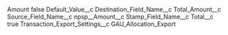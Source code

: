 <?xml version="1.0" encoding="UTF-8"?>
<CustomMetadata xmlns="http://soap.sforce.com/2006/04/metadata" xmlns:xsi="http://www.w3.org/2001/XMLSchema-instance" xmlns:xsd="http://www.w3.org/2001/XMLSchema">
    <label>Amount</label>
    <protected>false</protected>
    <values>
        <field>Default_Value__c</field>
        <value xsi:nil="true"/>
    </values>
    <values>
        <field>Destination_Field_Name__c</field>
        <value xsi:type="xsd:string">Total_Amount__c</value>
    </values>
    <values>
        <field>Source_Field_Name__c</field>
        <value xsi:type="xsd:string">npsp__Amount__c</value>
    </values>
    <values>
        <field>Stamp_Field_Name__c</field>
        <value xsi:nil="true"/>
    </values>
    <values>
        <field>Total__c</field>
        <value xsi:type="xsd:boolean">true</value>
    </values>
    <values>
        <field>Transaction_Export_Settings__c</field>
        <value xsi:type="xsd:string">GAU_Allocation_Export</value>
    </values>
</CustomMetadata>
